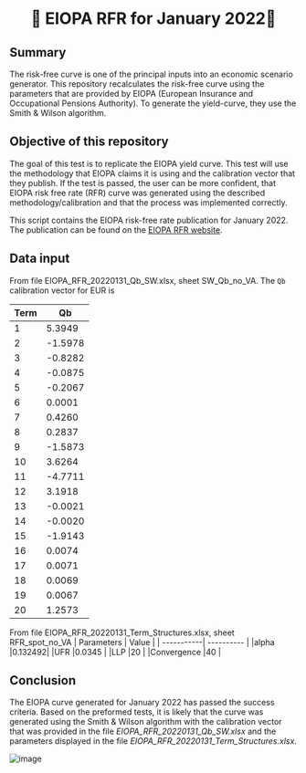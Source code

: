 <h1 align="center" style="border-botom: none">
  <b>
    🐍 EIOPA RFR for January 2022🐍     
  </b>
</h1>

## Summary
The risk-free curve is one of the principal inputs into an economic scenario generator. This repository recalculates the risk-free curve using the parameters that are provided by EIOPA (European Insurance and Occupational Pensions Authority). To generate the yield-curve, they use the Smith & Wilson algorithm.

## Objective of this repository

The goal of this test is to replicate the EIOPA yield curve. This test will use the methodology that EIOPA claims it is using and the calibration vector that they publish. If the test is passed, the user can be more confident, that EIOPA risk free rate (RFR) curve was generated using the described methodology/calibration and that the process was implemented correctly. 

This script contains the EIOPA risk-free rate publication for January 2022. The publication can be found on the [EIOPA RFR website](https://www.eiopa.europa.eu/tools-and-data/risk-free-interest-rate-term-structures_en).

## Data input

From file EIOPA_RFR_20220131_Qb_SW.xlsx, sheet SW_Qb_no_VA. The `Qb` calibration vector for EUR is 

| Term       | Qb         | 
| -----------| ---------- | 
|1|	 5.3949 |
|2|	-1.5978 |
|3|	-0.8282 |
|4|	-0.0875 |
|5|	-0.2067 |
|6|	 0.0001 |
|7|	 0.4260 |
|8|	 0.2837 |
|9|	-1.5873 |
|10|	 3.6264 |
|11|	-4.7711 |
|12|	 3.1918 |
|13|	-0.0021 |
|14|	-0.0020 |
|15|	-1.9143 |
|16|	 0.0074 |
|17|	 0.0071 |
|18|	 0.0069 |
|19|	 0.0067 |
|20|	 1.2573 |

From file EIOPA_RFR_20220131_Term_Structures.xlsx, sheet RFR_spot_no_VA
| Parameters  | Value     | 
| -----------| ---------- | 
|alpha	|0.132492|
|UFR	|0.0345 |
|LLP	|20 |
|Convergence	|40 |

## Conclusion
The EIOPA curve generated for January 2022 has passed the success criteria. Based on the preformed tests, it is likely that the curve was generated using the Smith & Wilson algorithm with the calibration vector that was provided in the file *EIOPA_RFR_20220131_Qb_SW.xlsx* and the parameters displayed in the file *EIOPA_RFR_20220131_Term_Structures.xlsx*.

![image](https://user-images.githubusercontent.com/95974474/210177494-c0a490cf-3c38-4fd7-b34b-b4440d023780.png)



